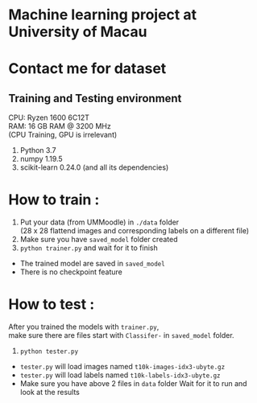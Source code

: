 # Machine learning project at University of Macau
# Contact me for dataset

## Training and Testing environment
CPU: Ryzen 1600 6C12T  
RAM: 16 GB RAM @ 3200 MHz   
(CPU Training, GPU is irrelevant)  
1. Python 3.7
2. numpy 1.19.5
3. scikit-learn 0.24.0 (and all its dependencies)

# How to train :
1. Put your data (from UMMoodle) in `./data` folder  
(28 x 28 flattend images and corresponding labels on a different file)  
2. Make sure you have `saved_model` folder created
3. ```python trainer.py``` and wait for it to finish
- The trained model are saved in ```saved_model```
- There is no checkpoint feature

# How to test :
After you trained the models with `trainer.py`,   
make sure there are files start with `Classifer-` in `saved_model` folder.
1. ```python tester.py```
- `tester.py` will load images named `t10k-images-idx3-ubyte.gz`
- `tester.py` will load labels named `t10k-labels-idx3-ubyte.gz`
- Make sure you have above 2 files in `data` folder
Wait for it to run and look at the results 
